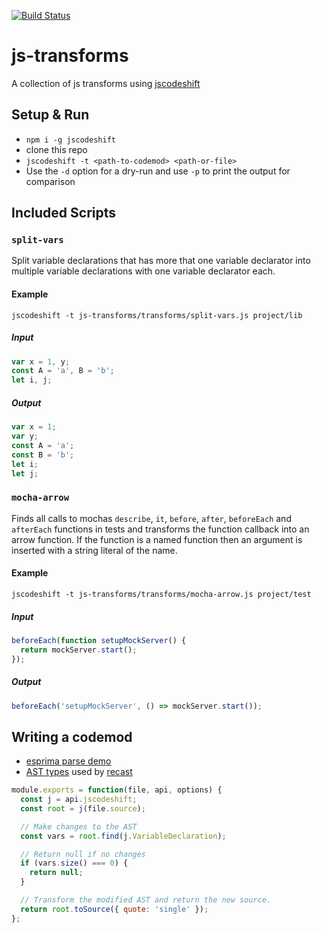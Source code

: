 [![Build Status](https://travis-ci.org/Springworks/js-transforms.svg?branch=master)](https://travis-ci.org/Springworks/js-transforms)

# js-transforms

A collection of js transforms using [jscodeshift](https://github.com/facebook/jscodeshift)


## Setup & Run

- `npm i -g jscodeshift`
- clone this repo
- `jscodeshift -t <path-to-codemod> <path-or-file>`
- Use the `-d` option for a dry-run and use `-p` to print the output for comparison


## Included Scripts


### `split-vars`

Split variable declarations that has more that one variable declarator into multiple variable declarations with one variable declarator each.

#### Example

```
jscodeshift -t js-transforms/transforms/split-vars.js project/lib
```

##### Input

```js
var x = 1, y;
const A = 'a', B = 'b';
let i, j;
```

##### Output

```js
var x = 1;
var y;
const A = 'a';
const B = 'b';
let i;
let j;
```


### `mocha-arrow`

Finds all calls to mochas `describe`, `it`, `before`, `after`, `beforeEach` and `afterEach` functions in tests and transforms the function callback into an arrow function. If the function is a named function then an argument is inserted with a string literal of the name.

#### Example

```
jscodeshift -t js-transforms/transforms/mocha-arrow.js project/test
```

##### Input

```js
beforeEach(function setupMockServer() {
  return mockServer.start();
});
```

##### Output

```js
beforeEach('setupMockServer', () => mockServer.start());
```


## Writing a codemod

- [esprima parse demo](http://esprima.org/demo/parse.html)
- [AST types](https://github.com/benjamn/ast-types/blob/master/def/core.js) used by [recast](https://github.com/benjamn/recast)

```js
module.exports = function(file, api, options) {
  const j = api.jscodeshift;
  const root = j(file.source);

  // Make changes to the AST
  const vars = root.find(j.VariableDeclaration);

  // Return null if no changes
  if (vars.size() === 0) {
    return null;
  }

  // Transform the modified AST and return the new source.
  return root.toSource({ quote: 'single' });
};
```
